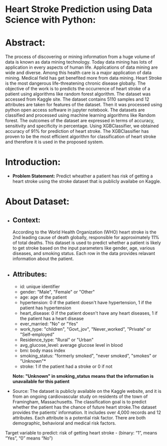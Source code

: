 # Heart Stroke Prediction using Data Science with Python:
# Abstract:
<p> The process of discovering or mining information from a huge volume of data is known as
data mining technology. Today data mining has lots of application in every aspects of human life.
Applications of data mining are wide and diverse. Among this health care is a major application of
data mining. Medical field has get benefited more from data mining. Heart Stroke is the most
dangerous life-threatening chronic disease globally. The objective of the work is to predicts the
occurrence of heart stroke of a patient using algorithms like random forest algorithm. The dataset was accessed from
Kaggle site. The dataset contains 5110 samples and 12 attributes are taken for features of the dataset.
Then it was processed using python open access software in jupyter notebook. The datasets are
classified and processed using machine learning algorithms like Random forest. The outcomes of the
dataset are expressed in terms of accuracy, sensitivity and specificity in percentage. Using XGBClassifier, we obtained accuracy of 91% for prediction of heart stroke. The XGBClassifier has proven to be the most efficient algorithm for classification of heart stroke and therefore
it is used in the proposed system.</p>

# Introduction:
  * **Problem Statement:** Predict wheather a patient has risk of getting a heart stroke using the stroke dataset that is publicly availabe on Kaggle.
# About Dataset:
* ## Context:
  According to the World Health Organization (WHO) heart stroke is the 2nd leading cause of death globally, responsible for approximately 11% of total deaths.
This dataset is used to predict whether a patient is likely to get stroke based on the input parameters like gender, age, various diseases, and smoking status. Each row in the data provides relavant information about the patient.
* ## Attributes:
  - id: unique identifier
  - gender: "Male", "Female" or "Other"
  - age: age of the patient
  - hypertension: 0 if the patient doesn't have hypertension, 1 if the patient has hypertension
  - heart_disease: 0 if the patient doesn't have any heart diseases, 1 if the patient has a heart disease
  - ever_married: "No" or "Yes"
  - work_type: "children", "Govt_jov", "Never_worked", "Private" or "Self-employed"
  - Residence_type: "Rural" or "Urban"
  - avg_glucose_level: average glucose level in blood
  - bmi: body mass index
  - smoking_status: "formerly smoked", "never smoked", "smokes" or "Unknown"*
  - stroke: 1 if the patient had a stroke or 0 if not
  
  **Note: "Unknown" in smoking_status means that the information is unavailable for this patient**
 * Source:
The dataset is publicly available on the Kaggle website, and it is from an ongoing cardiovascular study on residents of the town of Framingham, Massachusetts. The classification goal is to predict whether the patient has the chance of future heart stroke.The dataset provides the patients’ information. It includes over 4,000 records and 12 attributes. Each attribute is a potential risk factor. There are both demographic, behavioral and medical risk factors.

Target variable to predict:
risk of getting heart stroke - (binary: “1”, means “Yes”, “0” means “No”)
